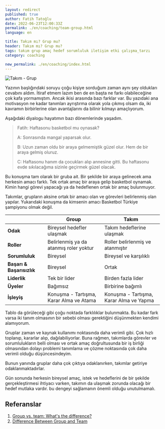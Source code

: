 ```yaml
---
layout: redirect
published: true
author: Fatih Tatoğlu
date: 2022-06-23T12:00:33Z
permalink: ./en/coaching/team-group.html
language: en

title: Takım mı? Grup mu?
header: Takım mı? Grup mu?
tags: takım grup amaç hedef sorumluluk iletişim etki çalışma_tarzı
category: coaching

new_permalink: ./en/coaching/index.html
---
```


![Takım - Grup](../../image/takim-grup.jpg "Binyamin Mellish - [Pexels](https://www.pexels.com/photo/football-players-in-blue-jersey-lined-under-grey-white-cloudy-sky-during-sunset-186076/)")

Yazının başlığındaki soruyu çoğu kişiye sorduğum zaman aynı şey oldukları cevabını aldım. İtiraf etmem lazım ben de en başta ne farkı olabileceğine çok kafa yormamıştım. Ancak ikisi arasında bazı farklar var. Bu yazıdaki ana motivasyon ne kadar tanımları ayrıştırma olarak yola çıkmış olsam da, iki kavramın birbirlerine olan avantajlarını da bilinir kılmayı amaçlıyorum.

Aşağıdaki diyalogu hayatımın bazı dönemlerinde yaşadım.

> Fatih: Haftasonu basketbol mu oynasak?
>
> A: Sonrasında mangal yaparsak olur.
>
> B: Uzun zaman oldu bir araya gelmemiştik güzel olur. Hem de bir araya gelmiş oluruz.
>
> C: Haftasonu hanım da çocukları alıp annesine gitti. Bu haftasonu evde sıkılacağıma sizinle geçirmek güzel olacak.

Bu konuşma tam olarak bir gruba ait. Bir şekilde bir araya gelinecek ama herkesin amacı farklı. Tek ortak amaç bir araya gelip basketbol oynamak. Kimin hangi görevi yapacağı ya da hedeflenen ortak bir amaç bulunmuyor.

Takımlar, grupların aksine ortak bir amacı olan ve görevleri belirlenmiş olan yapılar. Yukarıdaki konuşma da kimsenin amacı Basketbol Türkiye şampiyonu olmak değil.

| | Group | Takım |
|---|---|---|
| **Odak** | Bireysel hedefler ulaşmak | Takım hedeflerine ulaşmak |
| **Roller** | Belirlenmiş ya da atanmış roler yoktur | Roller belirlenmiş ve atanmıştır |
| **Sorumluluk** | Bireysel | Bireysel ve karşılıklı |
| **Başarı & Başarısızlık** | Bireysel | Ortak |
| **Liderlik** | Tek bir lider | Birden fazla lider |
| **Üyeler** | Bağımsız | Birbirine bağımlı |
| **İşleyiş** | Konuşma - Tartışma, Karar Alma ve Atama | Konuşma - Tartışma, Karar Alma ve Yapma |

Tablo da görüleceği gibi çoğu noktada farklılıklar bulunmakta. Bu kadar fark varsa iki tanım olmasının bir sebebi olması gerektiğini düşünmekten kendimi alamıyorum.

Gruplar zaman ve kaynak kullanımı noktasında daha verimli gibi. Çok hızlı toplanıp, kararlar alıp, dağılabiliyorlar. Buna rağmen, takımlarda görevler ve sorumlulukların belli olması ve ortak amaç doğrultusunda bir iş birliği olmasından dolayı problemi tanımlama ve çözme noktasında çok daha verimli olduğu düşüncesindeyim.

Bunun yanında gruplar daha çok çıktıya odaklanırken, takımlar getiriye odaklanmaktadırlar.

Gün sonunda herkesin bireysel amaç, istek ve hedeflerini de bir şekilde gerçekleştirmesi ihtiyacı varken, takımın da ulaşmak zorunda olacağı bir hedef mutlaka vardır. bu dengeyi sağlamanın önemli olduğu unutulmamalı.

## Referanslar

1. [Group vs. team: What's the difference?](https://asana.com/resources/group-vs-team)
2. [Difference Between Group and Team](https://keydifferences.com/difference-between-group-and-team.html)
